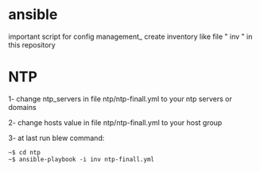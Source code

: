 # ansible
important script for config management_
create inventory like file " inv " in this repository
# NTP
1- change ntp_servers in file ntp/ntp-finall.yml to your ntp servers or domains

2- change hosts value in file ntp/ntp-finall.yml to your host group

3- at last run blew command:
``` 
~$ cd ntp 
~$ ansible-playbook -i inv ntp-finall.yml
